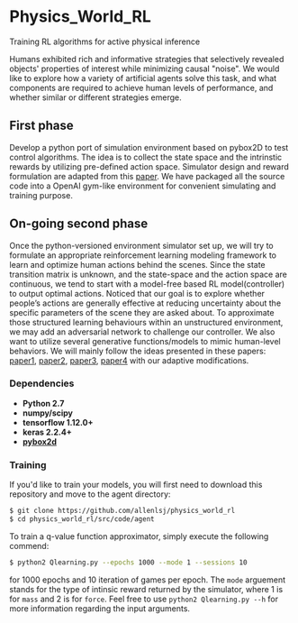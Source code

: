 # Physics_World_RL
Training RL algorithms for active physical inference

Humans exhibited rich and informative strategies that selectively revealed objects' properties of interest while minimizing causal "noise". We would like to explore how a variety of artificial agents solve this task, and what components are required to achieve human levels of performance, and whether similar or different strategies emerge.

## First phase
Develop a python port of simulation environment based on pybox2D to test control algorithms. The idea is to collect the state space and the intrinstic rewards by utilizing pre-defined action space. Simulator design and reward formulation are adapted from this [paper](https://reader.elsevier.com/reader/sd/pii/S001002851730347X?token=99E4A9B2B68F6724DCCBA56A91667C5C0F8DA9436EEB3E021D5B50318A71897D73E995F08741D5B6837F742F89DCD71B). We have packaged all the source code into a OpenAI gym-like environment for convenient simulating and training purpose.

## On-going second phase
Once the python-versioned environment simulator set up, we will try to formulate an appropriate reinforcement learning modeling framework to learn and optimize human actions behind the scenes. Since the state transition matrix is unknown, and the state-space and the action space are continuous, we tend to start with a model-free based RL model(controller) to output optimal actions. Noticed that our goal is to explore whether people’s actions are generally effective at reducing uncertainty about the specific parameters of the scene they are asked about. To approximate those structured learning behaviours within an unstructured environment, we may add an adversarial network to challenge our controller. We also want to utilize several generative functions/models to mimic human-level behaviors. We will mainly follow the ideas presented in these papers: [paper1](https://arxiv.org/pdf/1802.07442.pdf), [paper2](http://people.idsia.ch/~juergen/ieeecreative.pdf), [paper3](https://web.mit.edu/cocosci/Papers/Science-2015-Lake-1332-8.pdf), [paper4](http://papers.nips.cc/paper/6705-question-asking-as-program-generation.pdf) with our adaptive modifications.

### Dependencies
* **Python 2.7**
* **numpy/scipy**
* **tensorflow 1.12.0+**
* **keras 2.2.4+**
* **[pybox2d](https://github.com/pybox2d/pybox2d)**

### Training
If you'd like to train your models, you will first need to download this repository and move to the agent directory:
```bash
$ git clone https://github.com/allenlsj/physics_world_rl
$ cd physics_world_rl/src/code/agent
```
To train a q-value function approximator, simply execute the following commend:
```bash
$ python2 Qlearning.py --epochs 1000 --mode 1 --sessions 10
```
for 1000 epochs and 10 iteration of games per epoch. The `mode` arguement stands for the type of intinsic reward returned by the simulator, where 1 is for `mass` and 2 is for `force`. Feel free to use `python2 Qlearning.py --h` for more information regarding the input arguments.
